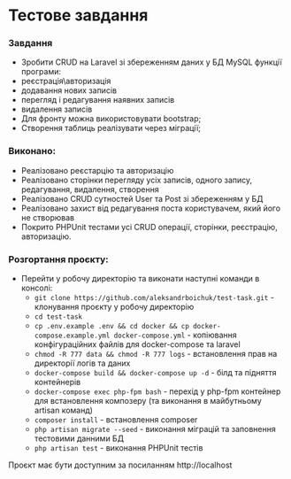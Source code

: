 # Тестове завдання

### Завдання
-  Зробити CRUD на Laravel зі збереженням даних у БД MySQL функції програми:
- реєстрація\авторизація
- додавання нових записів
- перегляд і редагування наявних записів
- видалення записів
- Для фронту можна використовувати bootstrap;
- Створення таблиць реалізувати через міграції;

### Виконано:
- Реалізовано реєстарцію та авторизацію
- Реалізовано сторінки перегляду усіх записів, одного запису, редагування, видалення, створення
- Реалізовано CRUD сутностей User та Post зі збереженням у БД
- Реалізовано захист від редагування поста користувачем, який його не створював
- Покрито PHPUnit тестами усі CRUD операції, сторінки, реєстрацію, авторизацію.

### Розгортання проєкту:
- Перейти у робочу директорію та виконати наступні команди в консолі:
    + `git clone https://github.com/aleksandrboichuk/test-task.git` - клонування проєкту у робочу директорію
    + `cd test-task`
    + `cp .env.example .env && cd docker && cp docker-compose.example.yml docker-compose.yml` - копіювання конфігураційних файлів для docker-compose та laravel
    + `chmod -R 777 data && chmod -R 777 logs` - встановлення прав на директорії логів та даних
    + `docker-compose build && docker-compose up -d` - білд та підняття контейнерів
    + `docker-compose exec php-fpm bash` - перехід у php-fpm контейнер для встановлення композеру (та виконання в майбутньому artisan команд)
    + `composer install` - встановлення composer
    + `php artisan migrate --seed` - виконання міграцій та заповнення тестовими данними БД
    + `php artisan test` - виконання PHPUnit тестів

Проєкт має бути доступним за посиланням http://localhost
    

